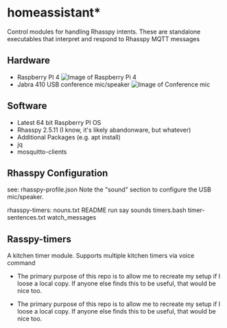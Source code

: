 # homeassistant*
Control modules for handling Rhasspy intents.  These are standalone
executables that interpret and respond to Rhasspy MQTT messages

## Hardware
  - Raspberry PI 4
  ![Image of Raspberry Pi 4](https://assets.raspberrypi.com/static/raspberry-pi-4-labelled-f5e5dcdf6a34223235f83261fa42d1e8.png)
  - Jabra 410 USB conference mic/speaker
  ![Image of Conference mic](https://assets2.jabra.com/6/1/7/e/617e12faf4365e88def7c2564c28b2070e4bc3f1_Speak410_p1_new.png?w=200&h=200)

## Software
  - Latest 64 bit Raspberry PI OS
  - Rhasspy 2.5.11 (I know, it's likely abandonware, but whatever)
  - Additional Packages (e.g. apt install)
   - jq
   - mosquitto-clients

## Rhasspy Configuration
  see: rhasspy-profile.json
  Note the "sound" section to configure the USB mic/speaker.

rhasspy-timers:
nouns.txt
README
run
say
sounds
timers.bash
timer-sentences.txt
watch_messages

## Rasspy-timers
A kitchen timer module.  Supports multiple kitchen timers via voice command



* The primary purpose of this repo is to allow me to recreate my setup if I loose a local copy.  If anyone else finds this to be useful, that would be nice too.

* The primary purpose of this repo is to allow me to recreate my setup if I loose a local copy.  If anyone else finds this to be useful, that would be nice too.
